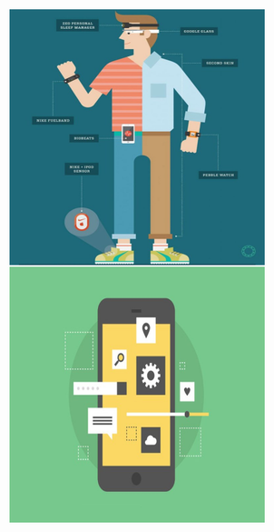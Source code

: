 <img height='450' width="450" src='./img/wear.jpg' />
<img height='450' width="450" src='./img/hybrid.jpg' />

